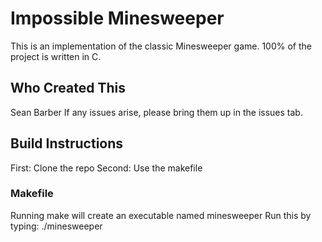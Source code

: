 Impossible Minesweeper
=======================
This is an implementation of the classic Minesweeper game. 100% of the project is written in C.

## Who Created This
Sean Barber
If any issues arise, please bring them up in the issues tab.

## Build Instructions
First: Clone the repo
Second: Use the makefile
### Makefile
Running make will create an executable named minesweeper
Run this by typing:
	./minesweeper

